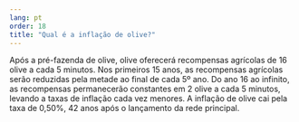 ```yaml
---
lang: pt
order: 18
title: "Qual é a inflação de olive?"
---
```


Após a pré-fazenda de olive, olive oferecerá recompensas agrícolas de 16 olive a cada 5 minutos. Nos primeiros 15 anos, as recompensas agrícolas serão reduzidas pela metade ao final de cada 5º ano. Do ano 16 ao infinito, as recompensas permanecerão constantes em 2 olive a cada 5 minutos, levando a taxas de inflação cada vez menores. A inflação de olive cai pela taxa de 0,50%, 42 anos após o lançamento da rede principal.
